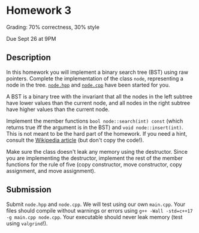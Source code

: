 # Homework 3
Grading: 70% correctness, 30% style

Due Sept 26 at 9PM

## Description

In this homework you will implement a binary search tree (BST) using raw pointers.
Complete the implementation of the class `node`, representing a node in the tree.
[`node.hpp`](node.hpp) and [`node.cpp`](node.cpp) have been started for you.

A BST is a binary tree with the invariant that all the nodes in the left subtree have lower values than the current node, and all nodes in the right subtree have higher values than the current node.

Implement the member functions `bool node::search(int) const` (which returns true iff the argument is in the BST) and `void node::insert(int)`.
This is not meant to be the hard part of the homework.
If you need a hint, consult the [Wikipedia article](https://en.wikipedia.org/wiki/Binary_search_tree) (but don't copy the code!).

Make sure the class doesn't leak any memory using the destructor.
Since you are implementing the destructor, implement the rest of the member functions for the rule of five (copy constructor, move constructor, copy assignment, and move assignment).

## Submission
Submit `node.hpp` and `node.cpp`.
We will test using our own `main.cpp`.
Your files should compile without warnings or errors using `g++ -Wall -std=c++17 -g main.cpp node.cpp`.
Your executable should never leak memory (test using `valgrind`!).
